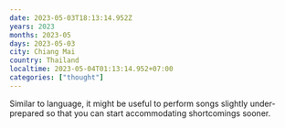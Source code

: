 ```yaml
---
date: 2023-05-03T18:13:14.952Z
years: 2023
months: 2023-05
days: 2023-05-03
city: Chiang Mai
country: Thailand
localtime: 2023-05-04T01:13:14.952+07:00
categories: ["thought"]
---
```

Similar to language, it might be useful to perform songs slightly under-prepared so that you can start accommodating shortcomings sooner.
